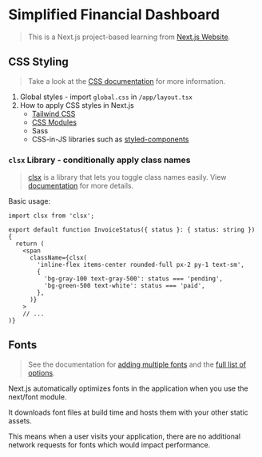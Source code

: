 # Simplified Financial Dashboard

> This is a Next.js project-based learning from [Next.js Website](https://nextjs.org/learn/dashboard-app).


## CSS Styling

> Take a look at the [CSS documentation](https://nextjs.org/docs/app/building-your-application/styling) for more information.

1. Global styles - import `global.css` in `/app/layout.tsx`
2. How to apply CSS styles in Next.js
   - [Tailwind CSS](https://tailwindcss.com/)
   - [CSS Modules](https://nextjs.org/docs/basic-features/built-in-css-support)
   - Sass
   - CSS-in-JS libraries such as [styled-components](https://github.com/vercel/next.js/tree/canary/examples/with-styled-components)

### `clsx` Library - conditionally apply class names

> [clsx](https://www.npmjs.com/package/clsx) is a library that lets you toggle class names easily. View [documentation](https://github.com/lukeed/clsx) for more details.

Basic usage: 
```tsx
import clsx from 'clsx';
 
export default function InvoiceStatus({ status }: { status: string }) {
  return (
    <span
      className={clsx(
        'inline-flex items-center rounded-full px-2 py-1 text-sm',
        {
          'bg-gray-100 text-gray-500': status === 'pending',
          'bg-green-500 text-white': status === 'paid',
        },
      )}
    >
    // ...
)}
```

## Fonts

> See the documentation for [adding multiple fonts](https://nextjs.org/docs/app/building-your-application/optimizing/fonts#using-multiple-fonts) and the [full list of options](https://nextjs.org/docs/app/api-reference/components/font#font-function-arguments).

Next.js automatically optimizes fonts in the application when you use the next/font module. 

It downloads font files at build time and hosts them with your other static assets. 

This means when a user visits your application, there are no additional network requests for fonts which would impact performance.